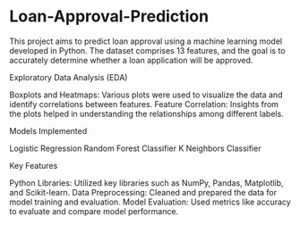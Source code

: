 # Loan-Approval-Prediction

This project aims to predict loan approval using a machine learning model developed in Python. The dataset comprises 13 features, and the goal is to accurately determine whether a loan application will be approved.

Exploratory Data Analysis (EDA)

Boxplots and Heatmaps: Various plots were used to visualize the data and identify correlations between features.
Feature Correlation: Insights from the plots helped in understanding the relationships among different labels.

Models Implemented

Logistic Regression
Random Forest Classifier
K Neighbors Classifier

Key Features

Python Libraries: Utilized key libraries such as NumPy, Pandas, Matplotlib, and Scikit-learn.
Data Preprocessing: Cleaned and prepared the data for model training and evaluation.
Model Evaluation: Used metrics like accuracy to evaluate and compare model performance.

